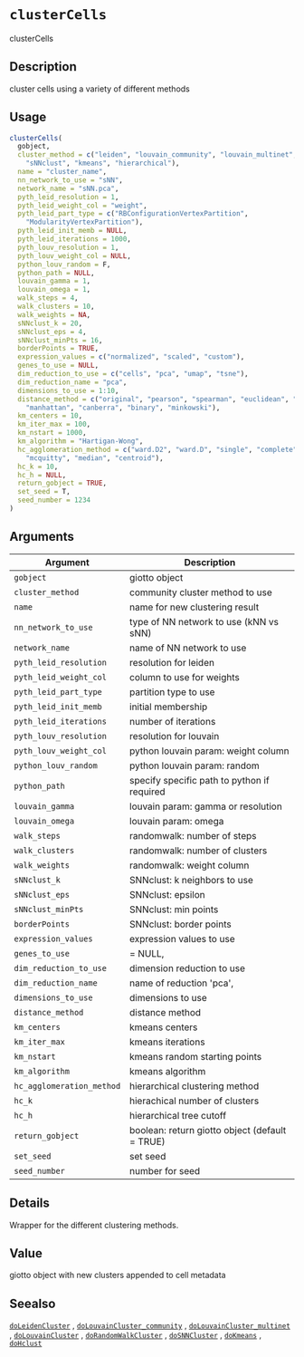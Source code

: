 # `clusterCells`

clusterCells


## Description

cluster cells using a variety of different methods


## Usage

```r
clusterCells(
  gobject,
  cluster_method = c("leiden", "louvain_community", "louvain_multinet", "randomwalk",
    "sNNclust", "kmeans", "hierarchical"),
  name = "cluster_name",
  nn_network_to_use = "sNN",
  network_name = "sNN.pca",
  pyth_leid_resolution = 1,
  pyth_leid_weight_col = "weight",
  pyth_leid_part_type = c("RBConfigurationVertexPartition",
    "ModularityVertexPartition"),
  pyth_leid_init_memb = NULL,
  pyth_leid_iterations = 1000,
  pyth_louv_resolution = 1,
  pyth_louv_weight_col = NULL,
  python_louv_random = F,
  python_path = NULL,
  louvain_gamma = 1,
  louvain_omega = 1,
  walk_steps = 4,
  walk_clusters = 10,
  walk_weights = NA,
  sNNclust_k = 20,
  sNNclust_eps = 4,
  sNNclust_minPts = 16,
  borderPoints = TRUE,
  expression_values = c("normalized", "scaled", "custom"),
  genes_to_use = NULL,
  dim_reduction_to_use = c("cells", "pca", "umap", "tsne"),
  dim_reduction_name = "pca",
  dimensions_to_use = 1:10,
  distance_method = c("original", "pearson", "spearman", "euclidean", "maximum",
    "manhattan", "canberra", "binary", "minkowski"),
  km_centers = 10,
  km_iter_max = 100,
  km_nstart = 1000,
  km_algorithm = "Hartigan-Wong",
  hc_agglomeration_method = c("ward.D2", "ward.D", "single", "complete", "average",
    "mcquitty", "median", "centroid"),
  hc_k = 10,
  hc_h = NULL,
  return_gobject = TRUE,
  set_seed = T,
  seed_number = 1234
)
```


## Arguments

Argument      |Description
------------- |----------------
`gobject`     |     giotto object
`cluster_method`     |     community cluster method to use
`name`     |     name for new clustering result
`nn_network_to_use`     |     type of NN network to use (kNN vs sNN)
`network_name`     |     name of NN network to use
`pyth_leid_resolution`     |     resolution for leiden
`pyth_leid_weight_col`     |     column to use for weights
`pyth_leid_part_type`     |     partition type to use
`pyth_leid_init_memb`     |     initial membership
`pyth_leid_iterations`     |     number of iterations
`pyth_louv_resolution`     |     resolution for louvain
`pyth_louv_weight_col`     |     python louvain param: weight column
`python_louv_random`     |     python louvain param: random
`python_path`     |     specify specific path to python if required
`louvain_gamma`     |     louvain param: gamma or resolution
`louvain_omega`     |     louvain param: omega
`walk_steps`     |     randomwalk: number of steps
`walk_clusters`     |     randomwalk: number of clusters
`walk_weights`     |     randomwalk: weight column
`sNNclust_k`     |     SNNclust: k neighbors to use
`sNNclust_eps`     |     SNNclust: epsilon
`sNNclust_minPts`     |     SNNclust: min points
`borderPoints`     |     SNNclust: border points
`expression_values`     |     expression values to use
`genes_to_use`     |     = NULL,
`dim_reduction_to_use`     |     dimension reduction to use
`dim_reduction_name`     |     name of reduction 'pca',
`dimensions_to_use`     |     dimensions to use
`distance_method`     |     distance method
`km_centers`     |     kmeans centers
`km_iter_max`     |     kmeans iterations
`km_nstart`     |     kmeans random starting points
`km_algorithm`     |     kmeans algorithm
`hc_agglomeration_method`     |     hierarchical clustering method
`hc_k`     |     hierachical number of clusters
`hc_h`     |     hierarchical tree cutoff
`return_gobject`     |     boolean: return giotto object (default = TRUE)
`set_seed`     |     set seed
`seed_number`     |     number for seed


## Details

Wrapper for the different clustering methods.


## Value

giotto object with new clusters appended to cell metadata


## Seealso

[`doLeidenCluster`](#doleidencluster) , [`doLouvainCluster_community`](#dolouvainclustercommunity) , [`doLouvainCluster_multinet`](#dolouvainclustermultinet) ,
 [`doLouvainCluster`](#dolouvaincluster) , [`doRandomWalkCluster`](#dorandomwalkcluster) , [`doSNNCluster`](#dosnncluster) ,
 [`doKmeans`](#dokmeans) , [`doHclust`](#dohclust)


